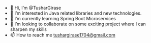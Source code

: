 - 👋 Hi, I’m @TusharGirase
- 👀 I’m interested in Java related libraries and new technologies.
- 🌱 I’m currently learning Spring Boot Microservices
- 💞️ I’m looking to collaborate on some exciting project where I can sharpen my skills
- 📫 How to reach me tushargirase1704@gmail.com

<!---
TusharGirase/TusharGirase is a ✨ special ✨ repository because its `README.md` (this file) appears on your GitHub profile.
You can click the Preview link to take a look at your changes.
--->

